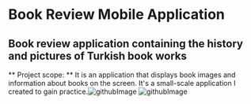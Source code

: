 # Book Review Mobile Application 
## Book review application containing the history and pictures of Turkish book works
** Project scope: ** It is an application that displays book images and information about books on the screen. It's a small-scale application I created to gain practice.![githubImage](https://github.com/muhammedgmbsg/Book_Review_App/assets/95706061/927d3c28-b3b6-483b-8506-7e6f521c628f)
![githubImage](https://github.com/muhammedgmbsg/Book_Review_App/assets/95706061/979869b9-124d-4f38-aa54-e1ea1620ce1a)
